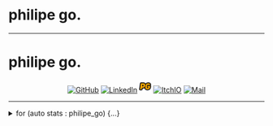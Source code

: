 <p align="center"><h1>philipe go.</h1></p>
<hr>
<p align="center"><h1>philipe go.</h1></p>

<p align="center">
  <a href="https://github.com/philipe-go" target="_blank"><img alt="GitHub" title="GitHub" height="24" width="24" src="./image/github2.png"></a>
  <a href="https://linkedin.com/in/philipe-go" target="_blank"><img alt="LinkedIn" title="LinkedIn" height="24" width="24" src="./image/linkedin2.png"></a>
  <a href="https://philipe-go.dev/" target="_blank"><img alt="Portfolio" title="Portfolio" height="24" width="24" src="./image/Portfolio.png"></a>
  <a href="https://philipego.itch.io/" target="_blank"><img alt="ItchIO" title="Itch.IO" height="21" width="24" src="./image/itchio2.png"></a>
  <a href="mailto:philipe.ng@pm.net" target="_blank"><img alt="Mail" title="Mail" height="24" width="24" src="./image/mail.png"></a>
</p>

<hr>

<details>
<summary> for (auto stats : philipe_go) {...}</summary>
<p align="center">
  
  [![Top Langs](https://github-readme-stats.vercel.app/api/top-langs/?username=philipe-go&layout=compact)](https://github.com/philipe-go)  
  
</p>
<br>
</details> 
